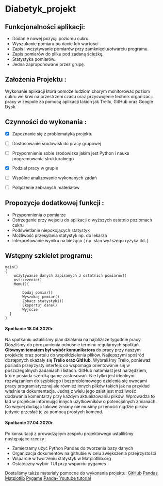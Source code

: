 # Diabetyk_projekt

 
## Funkcjonalności aplikacji:
* Dodanie nowej pozycji poziomu cukru.
* Wyszukanie pomiaru po dacie lub wartości .
* Zapis i wczytywanie pomiarów przy zamknięciu/otwarciu programu.
* Zapis pomiarów do pliku pod zadaną ścieżkę.
* Statystyka pomiarów.
* Jedna zaproponowane przez grupę.
 
## Założenia Projektu : 
Wykonanie aplikacji która pomoże ludziom chorym monitorować poziom cukru we krwi na przestrzeni czasu oraz przyswojenie technik organizacji pracy w zespole za pomocą aplikacji takich jak Trello, GitHub oraz Google Dysk.


## Czynności do wykonania :
- [x] Zapoznanie się z problematyką projektu
- [ ] Dostosowanie środowisk do pracy grupowej
- [ ] Przypomnienie sobie środowiska jakim jest  Python i nauka programowania strukturalnego
- [x] Podział pracy w grupie
- [ ] Wspólne analizowanie wykonanych zadań
- [ ] Połączenie zebranych materiałów 


## Propozycje dodatkowej funkcji :
* Przypomnienia o pomiarze
* Ostrzeganie przy wejściu do aplikacji o wyższych ostatnio poziomach cukru
* Podświetlanie niepokojących statystyk
* Możliwość przesyłania statystyk np. do lekarza
* Interpretowanie wyniku na bieżąco ( np. stan wyższego ryzyka itd. )

## Wstępny szkielet programu:
```
main()
{
    wczytywanie danych zapisanych z ostatnich pomiarów()
    ostrzeżenie()
    Menu(){ 
  
        Dodaj pomiar()
        Wyszukaj pomiar()
        Zobacz statystyki()
        Eksportuj dane()
        Wyjście
  }
}
```
#### Spotkanie 18.04.2020r.

Na spotkaniu ustaliliśmy plan działania na najbliższe tygodnie pracy. Doszliśmy do porozumienia odnośnie terminu regularnych spotkań. **Głównym tematem był wybór komunikatora** do pracy przy naszym projekcie oraz portalu do współdzielenia plików.  Najlepszymi spośród dostępnych okazały się **Trello oraz GitHub**. Wybraliśmy Trello, ponieważ posiada przejrzysty interfejs co wspomaga orientowanie się w poszczególnych zadaniach i listach. GitHub natomiast jest narzędziem, które posiada szeroką gamę zastosowań. Nie tylko jest idealnym rozwiązaniem do szybkiego i bezproblemowego dzielenia się owocami pracy programistycznej ale również innych plików takich jak na przykład właśnie ta dokumentacja. Jedną z wielu jego zalet jest możliwość dodawania komentarzy przy każdym aktualizowaniu plików. Wprowadza to ład w projekcie informując innych użytkowników o potencjalnych zmianach. Co więcej dodając takowe zmiany nie musimy przenosić nigdzie plików jedynie przesłać je za pomocą prostych komend.

#### Spotkanie 27.04.2020r.
Po konsultacji z prowadzącym zespołu projektowego ustaliliśmy następujące rzeczy  :
* Zamierzamy użyć Python Pandas do tworzenia bazy danych
* Organizacja dokumentów na githubie w celu zwiększenia przejrzystości
* Wsparcie w tworzeniu statystyk w Matplotllib.org 
* Ostateczny wybór TUI przy wsparciu             pygames 

Dostaliśmy także materiały pomocne do wykonania projektu:
[GitHub](https://education.github.com/)
[Pandas](https://pandas.pydata.org/)
[Matplotlib](https://matplotlib.org/)
[Pygame](https://www.pygame.org/docs/tut/PygameIntro.html)
[Panda- Youtube tutorial](https://www.youtube.com/playlist?list=PL-osiE80TeTsWmV9i9c58mdDCSskIFdDS&fbclid=IwAR1Mxve1U8rP_K5AgiFMHl2ibu0ewacf0OmPhqwkSTD1wvaFwvuhyfP4sHo)

